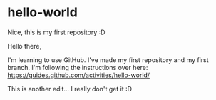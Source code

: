 # hello-world
Nice, this is my first repository :D

Hello there, 

I'm learning to use GitHub. I've made my first repository and my first branch. I'm following the instructions over here: https://guides.github.com/activities/hello-world/

This is another edit... I really don't get it :D
